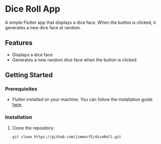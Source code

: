 # Dice Roll App

A simple Flutter app that displays a dice face. When the button is clicked, it generates a new dice face at random.

## Features

- Displays a dice face
- Generates a new random dice face when the button is clicked

## Getting Started

### Prerequisites

- Flutter installed on your machine. You can follow the installation guide [here](https://flutter.dev/docs/get-started/install).

### Installation

1. Clone the repository:
   ```sh
   git clone https://github.com/jimmurf5/diceRoll.git

